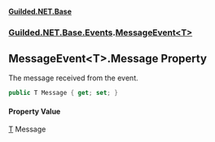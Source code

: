 
#### [Guilded.NET.Base](Guilded_NET_Base 'Guilded_NET_Base')
### [Guilded.NET.Base.Events](Guilded_NET_Base#Guilded_NET_Base_Events 'Guilded.NET.Base.Events').[MessageEvent&lt;T&gt;](MessageEvent_T_ 'Guilded.NET.Base.Events.MessageEvent&lt;T&gt;')
## MessageEvent&lt;T&gt;.Message Property
The message received from the event.  
```csharp
public T Message { get; set; }
```

#### Property Value
[T](MessageEvent_T_#Guilded_NET_Base_Events_MessageEvent_T__T 'Guilded.NET.Base.Events.MessageEvent&lt;T&gt;.T')
Message
